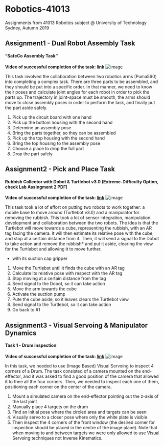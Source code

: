 # Robotics-41013
Assignments from 41013 Robotics subject @ University of Technology Sydney, Autumn 2019

## Assignment1 - Dual Robot Assembly Task
#### “SafeCo Assembly Task”

**Video of successful completion of the task: [link](https://www.youtube.com/watch?v=lrr2d_io8Yc)**
![image](https://user-images.githubusercontent.com/22358397/150844800-b65e7451-b079-4b71-99c5-c226cbb8d26d.png)



This task involved the collaboration between two robotics arms (Puma560) into completing a complex task. There are three parts to be
assembled, and they should be put into a specific order. In that manner, we need to know their poses and calculate joint angles for each
robot in order to pick the parts up. The trajectory in  joint-space must be smooth, the arms should move to close assembly poses in order
to perform the task, and finally put the part aside safely.

1. Pick up the circuit board with one hand
2. Pick up the bottom housing with the second hand
3. Determine an assembly pose
4. Bring the parts together, so they can be assembled
5. Pick up the top housing with the second hand
6. Bring the top housing to the assembly pose
7. Choose a place to drop the full part
8. Drop the part safely

## Assignment2 - Pick and Place Task
#### Rubbish Collector with Dobot & Turtlebot v3.0 (Extreme-Difficulty Option, check Lab Assingment 2 PDF)

**Video of successful completion of the task: [link](https://youtu.be/cC__Lanfi90)**
![image](https://user-images.githubusercontent.com/22358397/150845039-f6032b7b-8a14-407a-a055-c8512db18747.png)


This task took a lot of effort on putting two robots to work together: a mobile base to move around (Turtlebot v3.0) and a manipulator
for removing the rubbish. This took a lot of sensor integration, manipulation development and collaboration between the two robots.
The idea is that the Turtlebot will move towards a cube, representing the rubbish, with an AR tag facing the camera. It will then estimate
its relative pose with the cube, and stop at a certain distance from it. Then, it will send a signal to the Dobot to take action and remove
the rubbish* and put it aside, clearing the view for the Turtlebot and allowing it to move further.
* with its suction cap gripper

1. Move the Turtlebot until it finds the cube with an AR tag
2. Calculate its relative pose with respect with the AR tag
3. Stop moving at a certain distance from the tag
4. Send signal to the Dobot, so it can take action
5. Move the arm towards the cube
6. Activate the suction pump
7. Pute the cube aside, so it leaves clears the Turtlebot view
8. Send signal to the Turtlebot, so it can take action
9. Go back to #1

## Assignment3 - Visual Servoing & Manipulator Dynamics
#### Task 1 - Drum inspection

**Video of successful completion of the task: [link](https://youtu.be/srst6tM4fFA)**
![image](https://user-images.githubusercontent.com/22358397/150845227-647836a4-b015-41bd-a53f-f4eac3c14b2d.png)



In this task, we needed to use (Image Based) Visual Servoing to inspect 4 corners of a Drum. The task
consisted of a camera mounted on the end-effector, and it was asked to find a good position of the 
camera that allowed it to thee all the four corners. Then, we needed to inspect each one of them, 
positioning each corner on the center of the camera.

1. Mount a simulated camera on the end-effector pointing out the z-axis of the last joint
2. Manually place 4 targets on the drum
3. Find an initial pose where the circled area and targets can be seen
4. Visually servo to a closer pose where only the white plate is visible
5. Then inspect the 4 corners of the front window (the desired corner for inspection should be placed 
in the centre of the image plane). Note that when moving to and between targets we were only allowed
to use Visual Servoing techniques not Inverse Kinematics.


